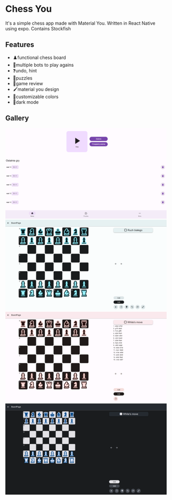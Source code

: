 # Chess You
It's a simple chess app made with Material You. Written in React Native using expo. Contains Stockfish

## Features
- ♟️functional chess board
- 🤖multiple bots to play agains
- ❓undo, hint
- 🧩puzzles
- 🔎game review 
- 🖌️material you design
- 🎨customizable colors
- 🌙dark mode
## Gallery
![](https://github.com/michall646/chessYou/blob/master/images/Zrzut%20ekranu%202025-06-26%20171724.png?raw=true)
![](https://github.com/michall646/chessYou/blob/master/images/Zrzut%20ekranu%202025-06-26%20171745.png?raw=true)
![](https://github.com/michall646/chessYou/blob/master/images/Zrzut%20ekranu%202025-06-26%20171848.png?raw=true)
![](https://github.com/michall646/chessYou/blob/master/images/Zrzut%20ekranu%202025-06-26%20171939.png?raw=true)

